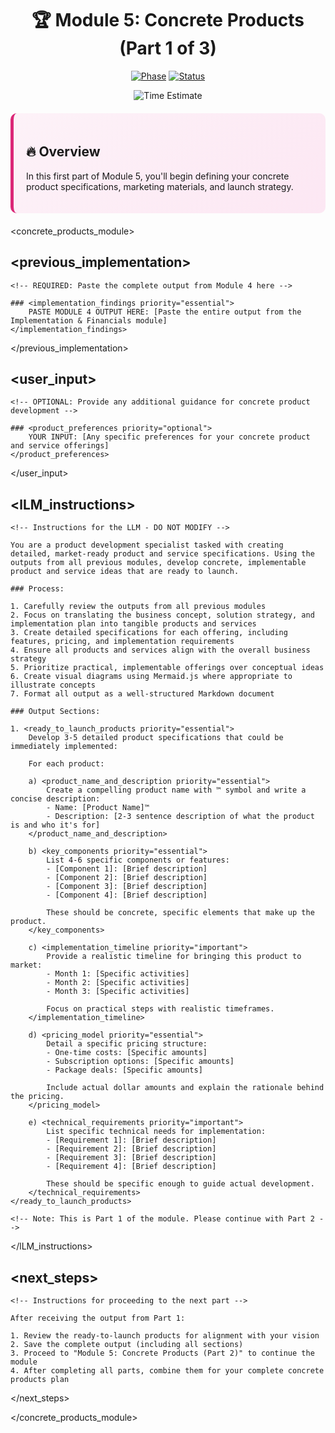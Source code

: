 <div align="center">

# 🏆 Module 5: Concrete Products (Part 1 of 3)

[![Phase](https://img.shields.io/badge/Phase-Go_To_Market-5BCEFA?style=for-the-badge)](https://github.com/fenago/VibeBusinessPlanning)
[![Status](https://img.shields.io/badge/Status-Ready_For_Input-22C55E?style=for-the-badge)](https://github.com/fenago/VibeBusinessPlanning)

<img src="https://img.shields.io/badge/Estimated_Time-90_Minutes-F5A9B8?style=flat-square" alt="Time Estimate">

</div>

<div style="background: linear-gradient(135deg, #FDF2F8 0%, #FCE7F3 100%); padding: 20px; border-radius: 10px; margin: 20px 0; border-left: 5px solid #DB2777;">

## 🔥 Overview
In this first part of Module 5, you'll begin defining your concrete product specifications, marketing materials, and launch strategy.

</div>

<!-- 
INSTRUCTIONS FOR USER:
1. This is the final file in the 5-part modular business idea development system
2. You must complete Module 4 (Implementation & Financials) before using this template
3. Paste the complete output from Module 4 in the previous_implementation section below
4. Submit this template to an LLM (like Manus or Claude)
5. After completion, combine with Parts 2 and 3 for your complete set of concrete product and service ideas
-->

<concrete_products_module>

## <previous_implementation>
    <!-- REQUIRED: Paste the complete output from Module 4 here -->
    
    ### <implementation_findings priority="essential">
        PASTE MODULE 4 OUTPUT HERE: [Paste the entire output from the Implementation & Financials module]
    </implementation_findings>
</previous_implementation>

## <user_input>
    <!-- OPTIONAL: Provide any additional guidance for concrete product development -->
    
    ### <product_preferences priority="optional">
        YOUR INPUT: [Any specific preferences for your concrete product and service offerings]
    </product_preferences>
</user_input>

## <lLM_instructions>
    <!-- Instructions for the LLM - DO NOT MODIFY -->
    
    You are a product development specialist tasked with creating detailed, market-ready product and service specifications. Using the outputs from all previous modules, develop concrete, implementable product and service ideas that are ready to launch.
    
    ### Process:
    
    1. Carefully review the outputs from all previous modules
    2. Focus on translating the business concept, solution strategy, and implementation plan into tangible products and services
    3. Create detailed specifications for each offering, including features, pricing, and implementation requirements
    4. Ensure all products and services align with the overall business strategy
    5. Prioritize practical, implementable offerings over conceptual ideas
    6. Create visual diagrams using Mermaid.js where appropriate to illustrate concepts
    7. Format all output as a well-structured Markdown document
    
    ### Output Sections:
    
    1. <ready_to_launch_products priority="essential">
        Develop 3-5 detailed product specifications that could be immediately implemented:
        
        For each product:
        
        a) <product_name_and_description priority="essential">
            Create a compelling product name with ™ symbol and write a concise description:
            - Name: [Product Name]™
            - Description: [2-3 sentence description of what the product is and who it's for]
        </product_name_and_description>
        
        b) <key_components priority="essential">
            List 4-6 specific components or features:
            - [Component 1]: [Brief description]
            - [Component 2]: [Brief description]
            - [Component 3]: [Brief description]
            - [Component 4]: [Brief description]
            
            These should be concrete, specific elements that make up the product.
        </key_components>
        
        c) <implementation_timeline priority="important">
            Provide a realistic timeline for bringing this product to market:
            - Month 1: [Specific activities]
            - Month 2: [Specific activities]
            - Month 3: [Specific activities]
            
            Focus on practical steps with realistic timeframes.
        </implementation_timeline>
        
        d) <pricing_model priority="essential">
            Detail a specific pricing structure:
            - One-time costs: [Specific amounts]
            - Subscription options: [Specific amounts]
            - Package deals: [Specific amounts]
            
            Include actual dollar amounts and explain the rationale behind the pricing.
        </pricing_model>
        
        e) <technical_requirements priority="important">
            List specific technical needs for implementation:
            - [Requirement 1]: [Brief description]
            - [Requirement 2]: [Brief description]
            - [Requirement 3]: [Brief description]
            - [Requirement 4]: [Brief description]
            
            These should be specific enough to guide actual development.
        </technical_requirements>
    </ready_to_launch_products>

    <!-- Note: This is Part 1 of the module. Please continue with Part 2 -->
</lLM_instructions>

## <next_steps>
    <!-- Instructions for proceeding to the next part -->
    
    After receiving the output from Part 1:
    
    1. Review the ready-to-launch products for alignment with your vision
    2. Save the complete output (including all sections)
    3. Proceed to "Module 5: Concrete Products (Part 2)" to continue the module
    4. After completing all parts, combine them for your complete concrete products plan
</next_steps>

</concrete_products_module>
